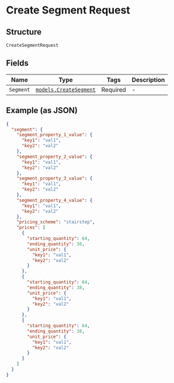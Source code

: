 
# Create Segment Request

## Structure

`CreateSegmentRequest`

## Fields

| Name | Type | Tags | Description |
|  --- | --- | --- | --- |
| `Segment` | [`models.CreateSegment`](../../doc/models/create-segment.md) | Required | - |

## Example (as JSON)

```json
{
  "segment": {
    "segment_property_1_value": {
      "key1": "val1",
      "key2": "val2"
    },
    "segment_property_2_value": {
      "key1": "val1",
      "key2": "val2"
    },
    "segment_property_3_value": {
      "key1": "val1",
      "key2": "val2"
    },
    "segment_property_4_value": {
      "key1": "val1",
      "key2": "val2"
    },
    "pricing_scheme": "stairstep",
    "prices": [
      {
        "starting_quantity": 64,
        "ending_quantity": 38,
        "unit_price": {
          "key1": "val1",
          "key2": "val2"
        }
      },
      {
        "starting_quantity": 64,
        "ending_quantity": 38,
        "unit_price": {
          "key1": "val1",
          "key2": "val2"
        }
      },
      {
        "starting_quantity": 64,
        "ending_quantity": 38,
        "unit_price": {
          "key1": "val1",
          "key2": "val2"
        }
      }
    ]
  }
}
```

